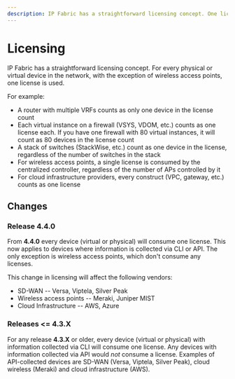 ```yaml
---
description: IP Fabric has a straightforward licensing concept. One license is used for every physical or virtual device in the network, with the exception of wirel...
---
```


# Licensing

IP Fabric has a straightforward licensing concept. For every physical or virtual device in the network, with the exception of wireless access points, one license is used.

For example:

* A router with multiple VRFs counts as only one device in the license count
* Each virtual instance on a firewall (VSYS, VDOM, etc.) counts as one license each. If you have one firewall with 80 virtual instances, it will count as 80 devices in the license count
* A stack of switches (StackWise, etc.) count as one device in the license, regardless of the number of switches in the stack
* For wireless access points, a single license is consumed by the centralized controller, regardless of the number of APs controlled by it
* For cloud infrastructure providers, every construct (VPC, gateway, etc.) counts as one license

## Changes

### Release 4.4.0

From **4.4.0** every device (virtual or physical) will consume one license. This now applies to devices where information is collected via CLI or API. The only exception is wireless access points, which don't consume any licenses.

This change in licensing will affect the following vendors:

* SD-WAN -- Versa, Viptela, Silver Peak
* Wireless access points -- Meraki, Juniper MIST
* Cloud Infrastructure -- AWS, Azure

### Releases <= 4.3.X

For any release **4.3.X** or older, every device (virtual or physical) with information collected via CLI will consume one license. Any devices with information collected via API would _not_ consume a license. Examples of API-collected devices are SD-WAN (Versa, Viptela, Silver Peak), cloud wireless (Meraki) and cloud infrastructure (AWS).
